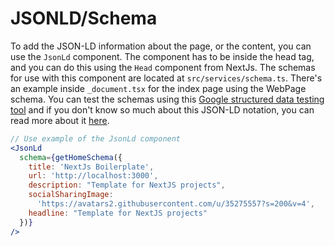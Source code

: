 # JSONLD/Schema

To add the JSON-LD information about the page, or the content, you can use the `JsonLd` component. The component has to be inside the head tag, and you can do this using the `Head` component from NextJs.
The schemas for use with this component are located at `src/services/schema.ts`. There's an example inside `_document.tsx` for the index page using the WebPage schema.
You can test the schemas using this [Google structured data testing tool](https://search.google.com/structured-data/testing-tool#) and if you don't know so much about this JSON-LD notation, you can read more about it [here](https://json-ld.org/).

```jsx
// Use example of the JsonLd component
<JsonLd
  schema={getHomeSchema({
    title: 'NextJs Boilerplate',
    url: 'http://localhost:3000',
    description: "Template for NextJS projects",
    socialSharingImage:
      'https://avatars2.githubusercontent.com/u/35275557?s=200&v=4',
    headline: "Template for NextJS projects"
  })}
/>
```
